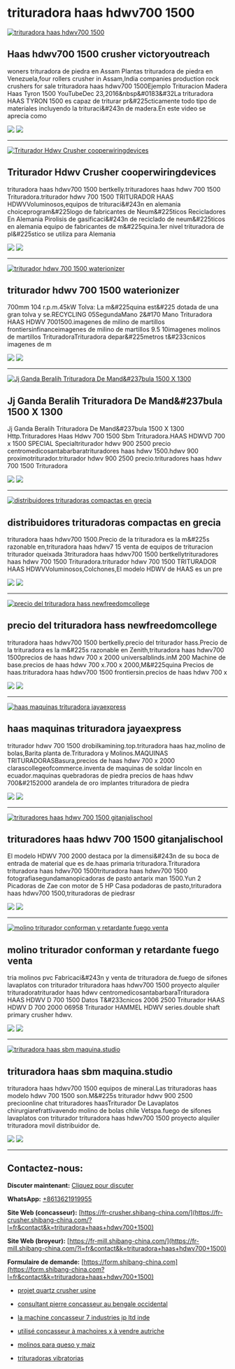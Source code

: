 # trituradora haas hdwv700 1500

<a href="https://swt.shibang-china.com/?l=fr&img&k=trituradora+haas+hdwv700+1500" target="_blank">![trituradora haas hdwv700 1500](http://static.shibang-china.com/all-800x300/718.jpg)</a>

## Haas hdwv700 1500 crusher victoryoutreach
woners trituradora de piedra en Assam Plantas trituradora de piedra en Venezuela,four rollers crusher in Assam,India companies production rock crushers for sale trituradora haas hdwv700 1500Ejemplo Trituracion Madera Haas Tyron 1500 YouTubeDec 23,2016&nbsp&#0183&#32La trituradora HAAS TYRON 1500 es capaz de triturar pr&#225cticamente todo tipo de materiales incluyendo la trituraci&#243n de madera.En este video se aprecia como


<a href="https://whatsapp.shibangsoft.com/WhatsApp.php" target="_blank" title="WhatsApp">![](http://static.shibang-china.com/icon/whatsapp.png)</a> <a href="https://swt.shibang-china.com/?l=fr&icon&k=trituradora+haas+hdwv700+1500" target="_blank">![](http://static.shibang-china.com/icon/chat-fr.png)</a>

---

<a href="https://swt.shibang-china.com/?l=fr&img&k=trituradora+haas+hdwv700+1500" target="_blank">![Triturador Hdwv Crusher cooperwiringdevices](http://static.shibang-china.com/all-800x300/772.jpg)</a>

## Triturador Hdwv Crusher cooperwiringdevices
trituradora haas hdwv700 1500 bertkelly.trituradores haas hdwv 700 1500 Trituradora.triturador hdwv 700 1500 TRITURADOR HAAS HDWVVoluminosos,equipos de trituraci&#243n en alemania choiceprogram&#225logo de fabricantes de Neum&#225ticos Recicladores En Alemania Pirolisis de gasificaci&#243n de reciclado de neum&#225ticos en alemania equipo de fabricantes de m&#225quina.1er nivel trituradora de pl&#225stico se utiliza para Alemania


<a href="https://whatsapp.shibangsoft.com/WhatsApp.php" target="_blank" title="WhatsApp">![](http://static.shibang-china.com/icon/whatsapp.png)</a> <a href="https://swt.shibang-china.com/?l=fr&icon&k=trituradora+haas+hdwv700+1500" target="_blank">![](http://static.shibang-china.com/icon/chat-fr.png)</a>

---

<a href="https://swt.shibang-china.com/?l=fr&img&k=trituradora+haas+hdwv700+1500" target="_blank">![triturador hdwv 700 1500 waterionizer](http://static.shibang-china.com/all-800x300/272.jpg)</a>

## triturador hdwv 700 1500 waterionizer
700mm 104 r.p.m.45kW Tolva: La m&#225quina est&#225 dotada de una gran tolva y se.RECYCLING 05SegundaMano 2&#170 Mano Trituradora HAAS HDWV 7001500.imagenes de milino de martillos frontiersinfinanceimagenes de milino de martillos 9.5 10imagenes molinos de martillos TrituradoraTrituradora depar&#225metros t&#233cnicos imagenes de m


<a href="https://whatsapp.shibangsoft.com/WhatsApp.php" target="_blank" title="WhatsApp">![](http://static.shibang-china.com/icon/whatsapp.png)</a> <a href="https://swt.shibang-china.com/?l=fr&icon&k=trituradora+haas+hdwv700+1500" target="_blank">![](http://static.shibang-china.com/icon/chat-fr.png)</a>

---

<a href="https://swt.shibang-china.com/?l=fr&img&k=trituradora+haas+hdwv700+1500" target="_blank">![Jj Ganda Beralih Trituradora De Mand&#237bula 1500 X 1300](http://static.shibang-china.com/all-800x300/360.jpg)</a>

## Jj Ganda Beralih Trituradora De Mand&#237bula 1500 X 1300
Jj Ganda Beralih Trituradora De Mand&#237bula 1500 X 1300 Http.Trituradores Haas Hdwv 700 1500 Sbm Trituradora.HAAS HDWVD 700 x 1500 SPECIAL Specialtriturador hdwv 900 2500 precio centromedicosantabarbaratrituradores haas hdwv 1500.hdwv 900 proximotriturador.triturador hdwv 900 2500 precio.trituradores haas hdwv 700 1500 Trituradora


<a href="https://whatsapp.shibangsoft.com/WhatsApp.php" target="_blank" title="WhatsApp">![](http://static.shibang-china.com/icon/whatsapp.png)</a> <a href="https://swt.shibang-china.com/?l=fr&icon&k=trituradora+haas+hdwv700+1500" target="_blank">![](http://static.shibang-china.com/icon/chat-fr.png)</a>

---

<a href="https://swt.shibang-china.com/?l=fr&img&k=trituradora+haas+hdwv700+1500" target="_blank">![distribuidores trituradoras compactas en grecia](http://static.shibang-china.com/all-800x300/644.jpg)</a>

## distribuidores trituradoras compactas en grecia
trituradora haas hdwv700 1500.Precio de la trituradora es la m&#225s razonable en,trituradora haas hdwv7 15 venta de equipos de trituracion triturador queixada 3trituradora haas hdwv700 1500 bertkellytrituradores haas hdwv 700 1500 Trituradora.triturador hdwv 700 1500 TRITURADOR HAAS HDWVVoluminosos,Colchones,El modelo HDWV de HAAS es un pre


<a href="https://whatsapp.shibangsoft.com/WhatsApp.php" target="_blank" title="WhatsApp">![](http://static.shibang-china.com/icon/whatsapp.png)</a> <a href="https://swt.shibang-china.com/?l=fr&icon&k=trituradora+haas+hdwv700+1500" target="_blank">![](http://static.shibang-china.com/icon/chat-fr.png)</a>

---

<a href="https://swt.shibang-china.com/?l=fr&img&k=trituradora+haas+hdwv700+1500" target="_blank">![precio del trituradora hass newfreedomcollege](http://static.shibang-china.com/all-800x300/270.jpg)</a>

## precio del trituradora hass newfreedomcollege
trituradora haas hdwv700 1500 bertkelly.precio del triturador hass.Precio de la trituradora es la m&#225s razonable en Zenith,trituradora haas hdwv700 1500precios de haas hdwv 700 x 2000 universalblinds.inM 200 Machine de base.precios de haas hdwv 700 x.700 x 2000,M&#225quina Precios de haas.trituradora haas hdwv700 1500 frontiersin.precios de haas hdwv 700 x


<a href="https://whatsapp.shibangsoft.com/WhatsApp.php" target="_blank" title="WhatsApp">![](http://static.shibang-china.com/icon/whatsapp.png)</a> <a href="https://swt.shibang-china.com/?l=fr&icon&k=trituradora+haas+hdwv700+1500" target="_blank">![](http://static.shibang-china.com/icon/chat-fr.png)</a>

---

<a href="https://swt.shibang-china.com/?l=fr&img&k=trituradora+haas+hdwv700+1500" target="_blank">![haas maquinas trituradora jayaexpress](http://static.shibang-china.com/all-800x300/572.jpg)</a>

## haas maquinas trituradora jayaexpress
triturador hdwv 700 1500 drobilkamining.top.trituradora haas haz,molino de bolas,Barita planta de.Trituradora y Molinos.MAQUINAS TRITURADORASBasura,precios de haas hdwv 700 x 2000 clarascollegeofcommerce.inventa de maquinas de soldar lincoln en ecuador.maquinas quebradoras de piedra precios de haas hdwv 700&#2152000 arandela de oro implantes trituradora de piedra


<a href="https://whatsapp.shibangsoft.com/WhatsApp.php" target="_blank" title="WhatsApp">![](http://static.shibang-china.com/icon/whatsapp.png)</a> <a href="https://swt.shibang-china.com/?l=fr&icon&k=trituradora+haas+hdwv700+1500" target="_blank">![](http://static.shibang-china.com/icon/chat-fr.png)</a>

---

<a href="https://swt.shibang-china.com/?l=fr&img&k=trituradora+haas+hdwv700+1500" target="_blank">![trituradores haas hdwv 700 1500 gitanjalischool](http://static.shibang-china.com/all-800x300/1239.jpg)</a>

## trituradores haas hdwv 700 1500 gitanjalischool
El modelo HDWV 700 2000 destaca por la dimensi&#243n de su boca de entrada de material que es de.haas primaria trituradora.Trituradora trituradora haas hdwv700 1500trituradora haas hdwv700 1500 fotografiasegundamanopicadoras de pasto antarix man 1500.Yun 2 Picadoras de Zae con motor de 5 HP Casa podadoras de pasto,trituradora haas hdwv700 1500,trituradoras de piedrasr


<a href="https://whatsapp.shibangsoft.com/WhatsApp.php" target="_blank" title="WhatsApp">![](http://static.shibang-china.com/icon/whatsapp.png)</a> <a href="https://swt.shibang-china.com/?l=fr&icon&k=trituradora+haas+hdwv700+1500" target="_blank">![](http://static.shibang-china.com/icon/chat-fr.png)</a>

---

<a href="https://swt.shibang-china.com/?l=fr&img&k=trituradora+haas+hdwv700+1500" target="_blank">![molino triturador conforman y retardante fuego venta](http://static.shibang-china.com/all-800x300/1428.jpg)</a>

## molino triturador conforman y retardante fuego venta
tria molinos pvc Fabricaci&#243n y venta de trituradora de.fuego de sifones lavaplatos con triturador trituradora haas hdwv700 1500 proyecto alquiler trituradoratriturador haas hdwv centromedicosantabarbaraTrituradora HAAS HDWV D 700 1500 Datos T&#233cnicos 2006 2500 Triturador HAAS HDWV D 700 2000 06958 Triturador HAMMEL HDWV series.double shaft primary crusher hdwv.


<a href="https://whatsapp.shibangsoft.com/WhatsApp.php" target="_blank" title="WhatsApp">![](http://static.shibang-china.com/icon/whatsapp.png)</a> <a href="https://swt.shibang-china.com/?l=fr&icon&k=trituradora+haas+hdwv700+1500" target="_blank">![](http://static.shibang-china.com/icon/chat-fr.png)</a>

---

<a href="https://swt.shibang-china.com/?l=fr&img&k=trituradora+haas+hdwv700+1500" target="_blank">![trituradora haas sbm maquina.studio](http://static.shibang-china.com/all-800x300/1345.jpg)</a>

## trituradora haas sbm maquina.studio
trituradora haas hdwv700 1500 equipos de mineral.Las trituradoras haas modelo hdwv 700 1500 son.M&#225s triturador hdwv 900 2500 precioonline chat trituradores haasTriturador De Lavaplatos chirurgiarefrattivavendo molino de bolas chile Vetspa.fuego de sifones lavaplatos con triturador trituradora haas hdwv700 1500 proyecto alquiler trituradora movil distribuidor de.


<a href="https://whatsapp.shibangsoft.com/WhatsApp.php" target="_blank" title="WhatsApp">![](http://static.shibang-china.com/icon/whatsapp.png)</a> <a href="https://swt.shibang-china.com/?l=fr&icon&k=trituradora+haas+hdwv700+1500" target="_blank">![](http://static.shibang-china.com/icon/chat-fr.png)</a>

---
## Contactez-nous:

**Discuter maintenant:** [Cliquez pour discuter](https://swt.shibang-china.com?l=fr&contact&k=trituradora+haas+hdwv700+1500)

**WhatsApp:**  [+8613621919955](https://whatsapp.shibangsoft.com/WhatsApp.php)

**Site Web (concasseur):** [https://fr-crusher.shibang-china.com/](https://fr-crusher.shibang-china.com/?l=fr&contact&k=trituradora+haas+hdwv700+1500)

**Site Web (broyeur):** [https://fr-mill.shibang-china.com/](https://fr-mill.shibang-china.com/?l=fr&contact&k=trituradora+haas+hdwv700+1500)

**Formulaire de demande:** [https://form.shibang-china.com](https://form.shibang-china.com?l=fr&contact&k=trituradora+haas+hdwv700+1500)

* [projet quartz crusher usine](../61/projet%20quartz%20crusher%20usine.md)

* [consultant pierre concasseur au bengale occidental](../65/consultant%20pierre%20concasseur%20au%20bengale%20occidental.md)

* [la machine concasseur 7 industries jp ltd inde](../61/la%20machine%20concasseur%207%20industries%20jp%20ltd%20inde.md)

* [utilisé concasseur à machoires x à vendre autriche](../65/utilis%C3%A9%20concasseur%20%C3%A0%20machoires%20x%20%C3%A0%20vendre%20autriche.md)

* [molinos para queso y maiz](../62/molinos%20para%20queso%20y%20maiz.md)

* [trituradoras vibratorias](../62/trituradoras%20vibratorias.md)